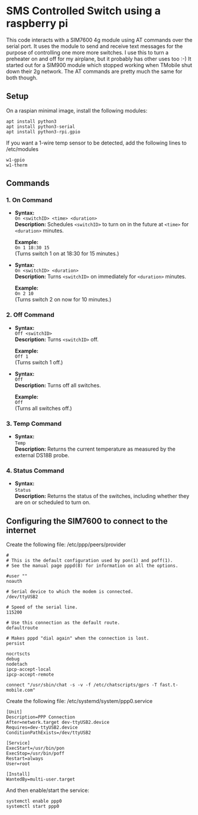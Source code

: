 
# SMS Controlled Switch using a raspberry pi

This code interacts with a SIM7600 4g module using AT commands over the serial port.  It uses the module to send and receive text messages for the purpose of controlling one more more switches.  I use this to turn a preheater on and off for my airplane, but it probably has other uses too :-) It started out for a SIM900 module which stopped working when TMobile shut down their 2g network. The AT commands are pretty much the same for both though. 

## Setup

On a raspian minimal image, install the following modules:
```
apt install python3
apt install python3-serial
apt install python3-rpi.gpio
```
If you want a 1-wire temp sensor to be detected, add the following lines to /etc/modules
```
w1-gpio
w1-therm
```

## Commands

### 1. **On Command**
- **Syntax:**  
  `On <switchID> <time> <duration>`  
  **Description:** Schedules `<switchID>` to turn on in the future at `<time>` for `<duration>` minutes.  

  **Example:**  
  `On 1 18:30 15`  
  (Turns switch 1 on at 18:30 for 15 minutes.)

- **Syntax:**  
  `On <switchID> <duration>`  
  **Description:** Turns `<switchID>` on immediately for `<duration>` minutes.  

  **Example:**  
  `On 2 10`  
  (Turns switch 2 on now for 10 minutes.)

### 2. **Off Command**
- **Syntax:**  
  `Off <switchID>`  
  **Description:** Turns `<switchID>` off.  

  **Example:**  
  `Off 1`  
  (Turns switch 1 off.)

- **Syntax:**  
  `Off`  
  **Description:** Turns off all switches.  

  **Example:**  
  `Off`  
  (Turns all switches off.)

### 3. **Temp Command**
- **Syntax:**  
  `Temp`  
  **Description:** Returns the current temperature as measured by the external DS18B probe.  

### 4. **Status Command**
- **Syntax:**  
  `Status`  
  **Description:** Returns the status of the switches, including whether they are on or scheduled to turn on.


## Configuring the SIM7600 to connect to the internet
Create the following file: /etc/ppp/peers/provider
```
#
# This is the default configuration used by pon(1) and poff(1).
# See the manual page pppd(8) for information on all the options.

#user ""
noauth

# Serial device to which the modem is connected.
/dev/ttyUSB2

# Speed of the serial line.
115200

# Use this connection as the default route.
defaultroute

# Makes pppd "dial again" when the connection is lost.
persist

nocrtscts
debug
nodetach
ipcp-accept-local
ipcp-accept-remote

connect "/usr/sbin/chat -s -v -f /etc/chatscripts/gprs -T fast.t-mobile.com"
```

Create the following file: /etc/systemd/system/ppp0.service
```
[Unit]
Description=PPP Connection
After=network.target dev-ttyUSB2.device
Requires=dev-ttyUSB2.device
ConditionPathExists=/dev/ttyUSB2

[Service]
ExecStart=/usr/bin/pon
ExecStop=/usr/bin/poff
Restart=always
User=root

[Install]
WantedBy=multi-user.target
```

And then enable/start the service:
```
systemctl enable ppp0
systemctl start ppp0

```
